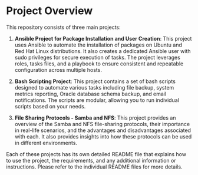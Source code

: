 # Project Overview

This repository consists of three main projects:

1. **Ansible Project for Package Installation and User Creation**: This project uses Ansible to automate the installation of packages on Ubuntu and Red Hat Linux distributions. It also creates a dedicated Ansible user with sudo privileges for secure execution of tasks. The project leverages roles, tasks files, and a playbook to ensure consistent and repeatable configuration across multiple hosts.

2. **Bash Scripting Project**: This project contains a set of bash scripts designed to automate various tasks including file backup, system metrics reporting, Oracle database schema backup, and email notifications. The scripts are modular, allowing you to run individual scripts based on your needs.

3. **File Sharing Protocols - Samba and NFS**: This project provides an overview of the Samba and NFS file-sharing protocols, their importance in real-life scenarios, and the advantages and disadvantages associated with each. It also provides insights into how these protocols can be used in different environments.

Each of these projects has its own detailed README file that explains how to use the project, the requirements, and any additional information or instructions. Please refer to the individual README files for more details.